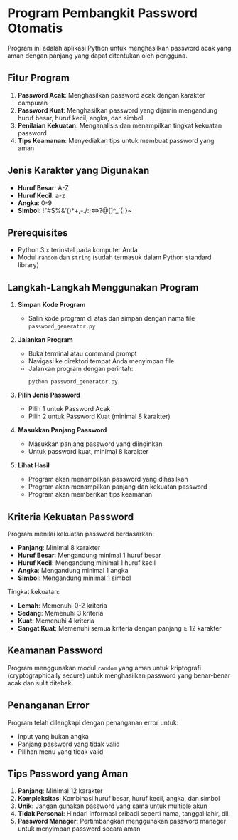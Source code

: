 # Program Pembangkit Password Otomatis

Program ini adalah aplikasi Python untuk menghasilkan password acak yang aman dengan panjang yang dapat ditentukan oleh pengguna.

## Fitur Program

1. **Password Acak**: Menghasilkan password acak dengan karakter campuran
2. **Password Kuat**: Menghasilkan password yang dijamin mengandung huruf besar, huruf kecil, angka, dan simbol
3. **Penilaian Kekuatan**: Menganalisis dan menampilkan tingkat kekuatan password
4. **Tips Keamanan**: Menyediakan tips untuk membuat password yang aman

## Jenis Karakter yang Digunakan

- **Huruf Besar**: A-Z
- **Huruf Kecil**: a-z
- **Angka**: 0-9
- **Simbol**: !"#$%&'()*+,-./:;<=>?@[\]^_`{|}~

## Prerequisites

- Python 3.x terinstal pada komputer Anda
- Modul `random` dan `string` (sudah termasuk dalam Python standard library)

## Langkah-Langkah Menggunakan Program

1. **Simpan Kode Program**
   - Salin kode program di atas dan simpan dengan nama file `password_generator.py`

2. **Jalankan Program**
   - Buka terminal atau command prompt
   - Navigasi ke direktori tempat Anda menyimpan file
   - Jalankan program dengan perintah:
     ```
     python password_generator.py
     ```

3. **Pilih Jenis Password**
   - Pilih 1 untuk Password Acak
   - Pilih 2 untuk Password Kuat (minimal 8 karakter)

4. **Masukkan Panjang Password**
   - Masukkan panjang password yang diinginkan
   - Untuk password kuat, minimal 8 karakter

5. **Lihat Hasil**
   - Program akan menampilkan password yang dihasilkan
   - Program akan menampilkan panjang dan kekuatan password
   - Program akan memberikan tips keamanan


## Kriteria Kekuatan Password

Program menilai kekuatan password berdasarkan:
- **Panjang**: Minimal 8 karakter
- **Huruf Besar**: Mengandung minimal 1 huruf besar
- **Huruf Kecil**: Mengandung minimal 1 huruf kecil
- **Angka**: Mengandung minimal 1 angka
- **Simbol**: Mengandung minimal 1 simbol

Tingkat kekuatan:
- **Lemah**: Memenuhi 0-2 kriteria
- **Sedang**: Memenuhi 3 kriteria
- **Kuat**: Memenuhi 4 kriteria
- **Sangat Kuat**: Memenuhi semua kriteria dengan panjang ≥ 12 karakter

## Keamanan Password

Program menggunakan modul `random` yang aman untuk kriptografi (cryptographically secure) untuk menghasilkan password yang benar-benar acak dan sulit ditebak.

## Penanganan Error

Program telah dilengkapi dengan penanganan error untuk:
- Input yang bukan angka
- Panjang password yang tidak valid
- Pilihan menu yang tidak valid

## Tips Password yang Aman

1. **Panjang**: Minimal 12 karakter
2. **Kompleksitas**: Kombinasi huruf besar, huruf kecil, angka, dan simbol
3. **Unik**: Jangan gunakan password yang sama untuk multiple akun
4. **Tidak Personal**: Hindari informasi pribadi seperti nama, tanggal lahir, dll.
5. **Password Manager**: Pertimbangkan menggunakan password manager untuk menyimpan password secara aman